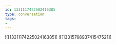 ```yaml
---
id: 1331117422502416385
type: conversation
tags:
- 
---
```

![[1331117422502416385]]
![[1331576893741547521]]


